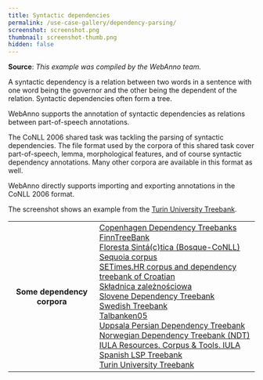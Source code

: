 ```yaml
---
title: Syntactic dependencies
permalink: /use-case-gallery/dependency-parsing/
screenshot: screenshot.png
thumbnail: screenshot-thumb.png
hidden: false
---
```


**Source**: <i>This example was compiled by the WebAnno team.</i>

A syntactic dependency is a relation between two words in a sentence with one word being the
governor and the other being the dependent of the relation. Syntactic dependencies often form
a tree.

WebAnno supports the annotation of syntactic dependencies as relations between part-of-speech
annotations.

The CoNLL 2006 shared task was tackling the parsing of syntactic dependencies. The file format
used by the corpora of this shared task cover part-of-speech, lemma, morphological features, and
of course syntactic dependency annotations. Many other corpora are available in this format as
well. 

WebAnno directly supports importing and exporting annotations in the CoNLL 2006 format.

The screenshot shows an example from the [Turin University Treebank](http://www.di.unito.it/~tutreeb/treebanks.html).

<table>
<tr>
<th>Some dependency corpora</th>
<td>
<a href="http://mbkromann.github.io/copenhagen-dependency-treebank/">Copenhagen Dependency Treebanks</a><br>
<a href="http://www.ling.helsinki.fi/kieliteknologia/tutkimus/treebank/index-print.shtml">FinnTreeBank</a><br>
<a href="http://www.linguateca.pt/floresta/CoNLL-X">Floresta Sintá(c)tica (Bosque-CoNLL)</a><br>
<a href="https://gforge.inria.fr/projects/sequoiabank/">Sequoia corpus</a><br>
<a href="http://nlp.ffzg.hr/resources/corpora/setimes-hr/">SETimes.HR corpus and dependency treebank of Croatian</a><br>
<a href="http://zil.ipipan.waw.pl/Sk%C5%82adnica">Składnica zależnościowa</a><br>
<a href="http://nl.ijs.si/sdt/">Slovene Dependency Treebank</a><br>
<a href="http://stp.lingfil.uu.se/%7Enivre/swedish_treebank/">Swedish Treebank</a><br>
<a href="http://stp.lingfil.uu.se/%7Enivre/research/Talbanken05.html">Talbanken05</a><br>
<a href="http://stp.lingfil.uu.se/%7Emojgan/UPDT.html">Uppsala Persian Dependency Treebank</a><br>
<a href="http://www.nb.no/sprakbanken/show?serial=sbr-10">Norwegian Dependency Treebank (NDT)</a><br>
<a href="https://www.iula.upf.edu/recurs01_tbk_uk.htm">IULA Resources. Corpus & Tools. IULA Spanish LSP Treebank</a><br>
<a href="http://www.di.unito.it/~tutreeb/treebanks.html">Turin University Treebank</a><br>
</td>
</tr>
</table>
